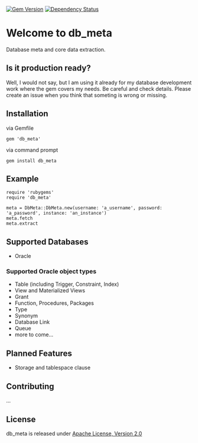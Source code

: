 [![Gem Version](https://badge.fury.io/rb/db_meta.svg)](https://badge.fury.io/rb/db_meta)
[![Dependency Status](https://gemnasium.com/badges/github.com/thomis/db_meta.svg)](https://gemnasium.com/github.com/thomis/db_meta)

# Welcome to db_meta
Database meta and core data extraction.

## Is it production ready?

Well, I would not say, but I am using it already for my database development work where the gem covers my needs. Be careful and check details. Please create an issue when you think that someting is wrong or missing.

## Installation
via Gemfile
```
gem 'db_meta'
```

via command prompt
```
gem install db_meta
```

## Example
```
require 'rubygems'
require 'db_meta'

meta = DbMeta::DbMeta.new(username: 'a_username', password: 'a_password', instance: 'an_instance')
meta.fetch
meta.extract
```

## Supported Databases
- Oracle

### Supported Oracle object types
- Table (including Trigger, Constraint, Index)
- View and Materialized Views
- Grant
- Function, Procedures, Packages
- Type
- Synonym
- Database Link
- Queue
- more to come...

## Planned Features
- Storage and tablespace clause

## Contributing
...

## License
db_meta is released under [Apache License, Version 2.0](https://opensource.org/licenses/Apache-2.0)
